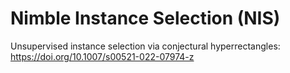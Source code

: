 # Nimble Instance Selection (NIS)
Unsupervised instance selection via conjectural hyperrectangles: https://doi.org/10.1007/s00521-022-07974-z

